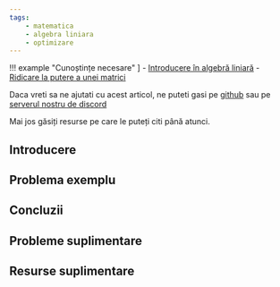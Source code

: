 ```yaml
---
tags:
    - matematica
    - algebra liniara
    - optimizare
---
```


!!! example "Cunoștințe necesare"   ]
    - [Introducere în algebră liniară](https://edu.roalgo.ro/dificil/intro-linalg/)
    - [Ridicare la putere a unei matrici](https://edu.roalgo.ro/dificil/pow-mat/)
    
Daca vreti sa ne ajutati cu acest articol, ne puteti gasi pe [github](https://github.com/roalgo-discord/arhiva-educationala) sau pe [serverul nostru de discord](https://discord.gg/vdDRSmg3fC)

Mai jos găsiți resurse pe care le puteți citi până atunci.

## Introducere

## Problema exemplu

## Concluzii

## Probleme suplimentare

## Resurse suplimentare